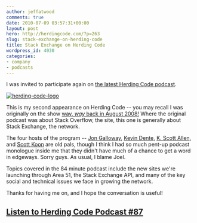 ```yaml
---
author: jeffatwood
comments: true
date: 2010-07-09 03:57:31+00:00
layout: post
hero: http://herdingcode.com/?p=263
slug: stack-exchange-on-herding-code
title: Stack Exchange on Herding Code
wordpress_id: 4030
categories:
- company
- podcasts
---
```



I was invited to participate again on [the latest Herding Code podcast](http://herdingcode.com/?p=263). 



[![herding-code-logo](http://blog.stackoverflow.com/wp-content/uploads/herding-code-logo.png)](http://herdingcode.com/?p=263)



This is my second appearance on Herding Code -- you may recall I was originally on the show [way, _way_ back in August 2008!](http://blog.stackoverflow.com/2008/08/stack-overflow-on-herding-code/) Where the original podcast was about Stack Overflow, the site, this one is generally about Stack Exchange, the network.



The four hosts of the program -- [Jon Galloway](http://weblogs.asp.net/jgalloway), [Kevin Dente](http://weblogs.asp.net/kdente), [K. Scott Allen](http://odetocode.com/), and [Scott Koon](http://lazycoder.com/) are old pals, though I think I had so much pent-up podcast monologue inside me that they didn't have much of a chance to get a word in edgeways. Sorry guys. As usual, I blame Joel.



Topics covered in the 84 minute podcast include the new sites we're launching through Area 51, the Stack Exchange API, and many of the key social and technical issues we face in growing the network. 



Thanks for having me on, and I hope the conversation is useful!





## [Listen to Herding Code Podcast #87](http://herdingcode.com/?p=263)



